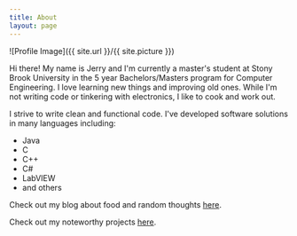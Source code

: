 ```yaml
---
title: About
layout: page
---
```

![Profile Image]({{ site.url }}/{{ site.picture }})

Hi there! My name is Jerry and I'm currently a master's student at Stony Brook University in the 5 year Bachelors/Masters program for Computer Engineering. I love learning new things and improving old ones. While I'm not writing code or tinkering with electronics, I like to cook and work out. 

I strive to write clean and functional code. I've developed software solutions in many languages including:
* Java
* C
* C++
* C#
* LabVIEW
* and others

Check out my blog about food and random thoughts [here](https://www.boruli.com/blog/).

Check out my noteworthy projects [here](https://www.boruli.com/projects/).

